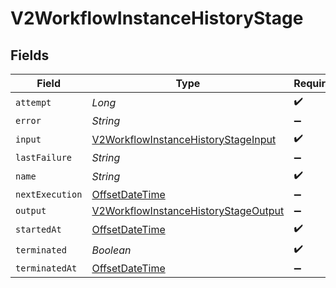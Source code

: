 # V2WorkflowInstanceHistoryStage


## Fields

| Field                                                                                               | Type                                                                                                | Required                                                                                            | Description                                                                                         |
| --------------------------------------------------------------------------------------------------- | --------------------------------------------------------------------------------------------------- | --------------------------------------------------------------------------------------------------- | --------------------------------------------------------------------------------------------------- |
| `attempt`                                                                                           | *Long*                                                                                              | :heavy_check_mark:                                                                                  | N/A                                                                                                 |
| `error`                                                                                             | *String*                                                                                            | :heavy_minus_sign:                                                                                  | N/A                                                                                                 |
| `input`                                                                                             | [V2WorkflowInstanceHistoryStageInput](../../models/shared/V2WorkflowInstanceHistoryStageInput.md)   | :heavy_check_mark:                                                                                  | N/A                                                                                                 |
| `lastFailure`                                                                                       | *String*                                                                                            | :heavy_minus_sign:                                                                                  | N/A                                                                                                 |
| `name`                                                                                              | *String*                                                                                            | :heavy_check_mark:                                                                                  | N/A                                                                                                 |
| `nextExecution`                                                                                     | [OffsetDateTime](https://docs.oracle.com/javase/8/docs/api/java/time/OffsetDateTime.html)           | :heavy_minus_sign:                                                                                  | N/A                                                                                                 |
| `output`                                                                                            | [V2WorkflowInstanceHistoryStageOutput](../../models/shared/V2WorkflowInstanceHistoryStageOutput.md) | :heavy_minus_sign:                                                                                  | N/A                                                                                                 |
| `startedAt`                                                                                         | [OffsetDateTime](https://docs.oracle.com/javase/8/docs/api/java/time/OffsetDateTime.html)           | :heavy_check_mark:                                                                                  | N/A                                                                                                 |
| `terminated`                                                                                        | *Boolean*                                                                                           | :heavy_check_mark:                                                                                  | N/A                                                                                                 |
| `terminatedAt`                                                                                      | [OffsetDateTime](https://docs.oracle.com/javase/8/docs/api/java/time/OffsetDateTime.html)           | :heavy_minus_sign:                                                                                  | N/A                                                                                                 |